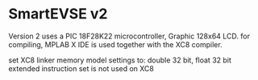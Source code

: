 SmartEVSE v2
=========

Version 2 uses a PIC 18F28K22 microcontroller, Graphic 128x64 LCD.
for compiling, MPLAB X IDE is used together with the XC8 compiler.

set XC8 linker memory model settings to: double 32 bit, float 32 bit
    extended instruction set is not used on XC8
	
